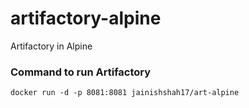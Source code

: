 # artifactory-alpine
Artifactory in Alpine

### Command to run Artifactory
```docker run -d -p 8081:8081 jainishshah17/art-alpine```
